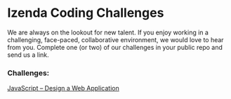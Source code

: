 # Izenda Coding Challenges
We are always on the lookout for new talent. If you enjoy working in a challenging, face-paced, collaborative environment, we would love to hear from you. Complete one (or two) of our challenges in your public repo and send us a link.

### Challenges: 
[JavaScript – Design a Web Application](https://github.com/izenda/coding-challenges/blob/master/Izenda%20Coding%20Challenge%20I.pdf)
